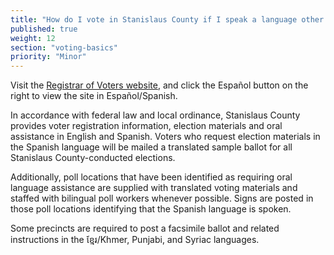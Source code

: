 ```yaml
---
title: "How do I vote in Stanislaus County if I speak a language other than English?"
published: true
weight: 12
section: "voting-basics"
priority: "Minor"
---
```


Visit the [Registrar of Voters website](http://stanvote.com/), and click the Español button on the right to view the site in Español/Spanish.

In accordance with federal law and local ordinance, Stanislaus County provides voter registration information, election materials and oral assistance in English and Spanish. Voters who request election materials in the Spanish language will be mailed a translated sample ballot for all Stanislaus County-conducted elections.  

Additionally, poll locations that have been identified as requiring oral language assistance are supplied with translated voting materials and staffed with bilingual poll workers whenever possible. Signs are posted in those poll locations identifying that the Spanish language is spoken.  

Some precincts are required to post a facsimile ballot and related instructions in the ខ្មែរ/Khmer, Punjabi, and Syriac languages.  